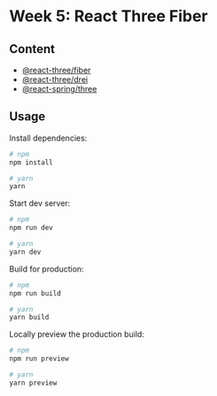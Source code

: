# Week 5: React Three Fiber

## Content

- [@react-three/fiber](https://r3f.docs.pmnd.rs/getting-started/introduction)
- [@react-three/drei](https://github.com/pmndrs/drei)
- [@react-spring/three](https://github.com/pmndrs/react-spring)

## Usage

Install dependencies:

```sh
# npm
npm install

# yarn
yarn
```

Start dev server:

```sh
# npm
npm run dev

# yarn
yarn dev
```

Build for production:

```sh
# npm
npm run build

# yarn
yarn build
```

Locally preview the production build:

```sh
# npm
npm run preview

# yarn
yarn preview
```
